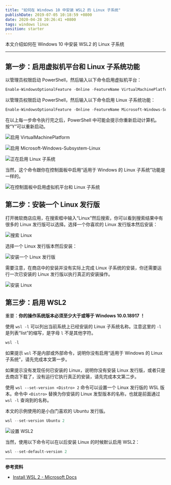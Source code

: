 ```yaml
---
title: "如何在 Windows 10 中安装 WSL2 的 Linux 子系统"
publishDate: 2019-07-05 10:18:59 +0800
date: 2020-04-28 20:26:41 +0800
tags: windows linux
position: starter
---
```


本文介绍如何在 Windows 10 中安装 WSL2 的 Linux 子系统

---

<div id="toc"></div>

## 第一步：启用虚拟机平台和 Linux 子系统功能

以管理员权限启动 PowerShell，然后输入以下命令启用虚拟机平台：

```powershell
Enable-WindowsOptionalFeature -Online -FeatureName VirtualMachinePlatform
```

以管理员权限启动 PowerShell，然后输入以下命令启用 Linux 子系统功能：

```powershell
Enable-WindowsOptionalFeature -Online -FeatureName Microsoft-Windows-Subsystem-Linux
```

在以上每一步命令执行完之后，PowerShell 中可能会提示你重新启动计算机。按“Y”可以重新启动。

![启用 VirtualMachinePlatform](/static/posts/2019-07-05-08-22-01.png)

![启用 Microsoft-Windows-Subsystem-Linux](/static/posts/2019-07-05-08-25-26.png)

![正在启用 Linux 子系统](/static/posts/2019-07-05-08-26-11.png)

当然，这个命令跟你在控制面板中启用“适用于 Windows 的 Linux 子系统”功能是一样的。

![在控制面板中启用虚拟机平台和 Linux 子系统](/static/posts/2019-07-05-08-53-22.png)

## 第二步：安装一个 Linux 发行版

打开微软商店应用，在搜索框中输入“Linux”然后搜索，你可以看到搜索结果中有很多的 Linux 发行版可以选择。选择一个你喜欢的 Linux 发行版本然后安装：

![搜索 Linux](/static/posts/2019-07-05-08-30-08.png)

选择一个 Linux 发行版本然后安装：

![安装一个 Linux 发行版](/static/posts/2019-07-05-08-31-34.png)

需要注意，在商店中的安装并没有实际上完成 Linux 子系统的安装，你还需要运行一次已安装的 Linux 发行版以执行真正的安装操作。

![安装 Linux](/static/posts/2019-07-05-09-26-03.png)

## 第三步：启用 WSL2

重要：**你的操作系统版本必须至少大于或等于 Windows 10.0.18917 ！**

使用 `wsl -l` 可以列出当前系统上已经安装的 Linux 子系统名称。注意这里的 `-l` 是列表“list”的缩写，是字母 `l` 不是其他字符。

```powershell
wsl -l
```

如果提示 `wsl` 不是内部或外部命令，说明你没有启用“适用于 Windows 的 Linux 子系统”，请先完成本文第一步。

如果提示没有发现任何已安装的 Linux，说明你没有安装 Linux 发行版，或者只是去商店下载了，没有运行它执行真正的安装，请先完成本文第二步。

使用 `wsl --set-version <Distro> 2` 命令可以设置一个 Linux 发行版的 WSL 版本。命令中 `<Distro>` 替换为你安装的 Linux 发型版本的名称，也就是前面通过 `wsl -l` 查询到的名称。

本文的示例使用的是小白门喜欢的 Ubuntu 发行版。

```powershell
wsl --set-version Ubuntu 2
```

![设置 WSL2](/static/posts/2019-07-05-10-12-35.png)

当然，使用以下命令可以在以后安装 Linux 的时候默认启用 WSL2：

```powershell
wsl --set-default-version 2
```

---

**参考资料**

- [Install WSL 2 - Microsoft Docs](https://docs.microsoft.com/en-us/windows/wsl/wsl2-install)
